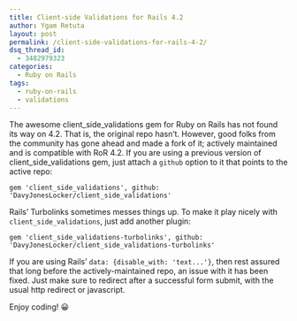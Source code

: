 ```yaml
---
title: Client-side Validations for Rails 4.2
author: Ygam Retuta
layout: post
permalink: /client-side-validations-for-rails-4-2/
dsq_thread_id:
  - 3482979323
categories:
  - Ruby on Rails
tags:
  - ruby-on-rails
  - validations
---
```

The awesome client\_side\_validations gem for Ruby on Rails has not found its way on 4.2. That is, the original repo hasn&#8217;t. However, good folks from the community has gone ahead and made a fork of it; actively maintained and is compatible with RoR 4.2. If you are using a previous version of client\_side\_validations gem, just attach a `github` option to it that points to the active repo:

    gem 'client_side_validations', github: 'DavyJonesLocker/client_side_validations'

Rails&#8217; Turbolinks sometimes messes things up. To make it play nicely with `client_side_validations`, just add another plugin:

    gem 'client_side_validations-turbolinks', github: 'DavyJonesLocker/client_side_validations-turbolinks'

If you are using Rails&#8217; `data: {disable_with: 'text...'}`, then rest assured that long before the actively-maintained repo, an issue with it has been fixed. Just make sure to redirect after a successful form submit, with the usual http redirect or javascript.

Enjoy coding! 😀